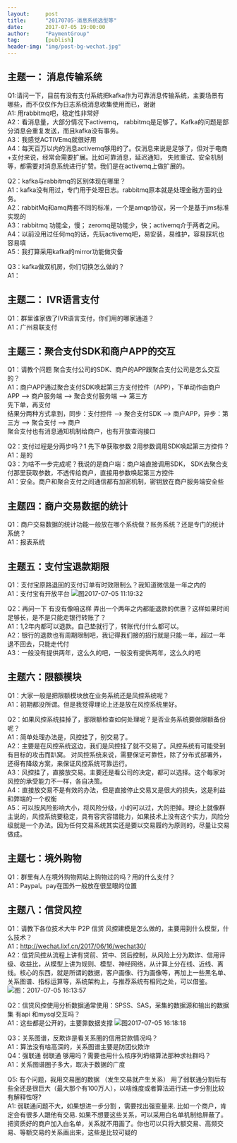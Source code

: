 ```yaml
---                                                   
layout:     post                      
title:      "20170705-消息系统选型等"                                                     
date:       2017-07-05 19:00:00                                                     
author:     "PaymentGroup"                
tag:		[publish]          
header-img: "img/post-bg-wechat.jpg"               
---   
```

  
  
## 主题一： 消息传输系统  
  
Q1:请问一下，目前有没有支付系统把kafka作为可靠消息传输系统，主要场景有哪些，而不仅仅作为日志系统消息收集使用而已，谢谢   
A1: 用rabbitmq吧，稳定性非常好  
A2：看消息量，大部分情况下activemq， rabbitmq是足够了。Kafka的问题是部分消息会重复发送，而且kafka没有事务。  
A3：我感觉ACTIVEmq就很好用  
A4：每天百万以内的消息activemq够用的了。仅消息来说是足够了，但对于电商+支付来说，经常会需要扩展。比如可靠消息，延迟通知， 失败重试、安全机制等，都需要对消息系统进行扩赞。我们是在activemq上做扩展的。  
  
Q2：kafka与rabbitmq的区别体现在哪里？  
A1：kafka没有用过，专门用于处理日志。rabbitmq原本就是处理金融方面的业务。  
A2：rabbitMq和amq两套不同的标准，一个是amqp协议，另一个是基于jms标准实现的  
A3：rabbitmq 功能全，慢； zeromq是功能少，快；activemq介于两者之间。  
	A4：以前没用过任何mq的话，先玩activemq吧，易安装，易维护，容易踩坑也容易填  
	A5：我打算采用kafka的mirror功能做灾备  
  
Q3：kafka做双机房，你们切换怎么做的？  
A1：   
  
## 主题二： IVR语言支付  
Q1：群里谁家做了IVR语言支付，你们用的哪家通道？  
A1：广州易联支付  
  
  
## 主题三：聚合支付SDK和商户APP的交互  
Q1：请教个问题 聚合支付公司的SDK、商户的APP跟聚合支付公司是怎么交互的？  
A1：商户APP通过聚合支付SDK唤起第三方支付控件（APP），下单动作由商户APP --> 商户服务端 --> 聚合支付服务端 --> 第三方  
		先下单，再支付  
		结果分两种方式拿到，同步：支付控件 --> 聚合支付SDK --> 商户APP，异步：第三方 --> 聚合支付 --> 商户  
		聚合支付也有消息通知机制给商户，也有开放查询接口  
  
Q2：支付过程是分两步吗？1 先下单获取参数 2用参数调用SDK唤起第三方控件？  
A1：是的  
Q3：为啥不一步完成呢？我说的是商户端：商户端直接调用SDK， SDK去聚合支付那里获取参数，不透传给商户，直接用参数唤起第三方控件  
A1：安全。商户和聚合支付之间通信都有加密机制，密钥放在商户服务端安全些  
  
  
## 主题四：商户交易数据的统计  
  
Q1：商户交易数据的统计功能一般放在哪个系统做？账务系统？还是专门的统计系统？  
A1：报表系统  
  
## 主题五：支付宝退款期限  
Q1：支付宝原路退回的支付订单有时效限制么？我知道微信是一年之内的  
A1：支付宝有开放平台  ![图2017-07-05 11:19:32](http://wechat.lixf.cn/img/20170705_111932.png)  
  
Q2：再问一下 有没有像咱这样 弄出一个两年之内都能退款的优惠？这样如果时间足够长，是不是只能走银行转账了？  
A1：1,2年内都可以退款。自己垫就行了，转账代付什么都可以。  
A2：银行的退款也有周期限制吧，我记得我们接的招行就是只能一年，超过一年退不回去，只能走代付  
A3：一般没有提供两年，这么久的吧，一般没有提供两年，这么久的吧  
  
## 主题六：限额模块  
Q1：大家一般是把限额模块放在业务系统还是风控系统呢？  
A1：初期都没所谓。但是我觉得理论上还是放在风控系统里好。  
  
Q2：如果风控系统挂掉了，那限额检查如何处理呢？是否业务系统要做限额备份呢？  
A1：简单处理办法是，风控挂了，别交易了。  
A2：主要是在风控系统这边，我们是风控挂了就不交易了。风控系统有可能受到有目标的攻击而趴窝。 对风控系统来说，需要保证可靠性，除了分布式部署外，还得有降级方案，来保证风控系统可靠运行。  
A3：风控挂了，直接放交易。主要还是看公司的决定，都可以选择。这个每家对风控的承受能力不一样，各自决策。  
A4：直接放交易不是有效的办法，但是直接停止交易又是很大的损失，这是利益和弊端的一个权衡  
A5：可以按风险影响大小，将风险分级，小的可以过，大的拒掉。理论上就像群主说的，风控系统要稳定，具有容灾容错能力，如果技术上没有这个实力，风险分级就是一个办法。因为任何交易系统其实还是要以交易履约为原则的，尽量让交易做成。  
  
## 主题七：境外购物  
Q1：群里有人在境外购物网站上购物过的吗？用的什么支付？  
A1：Paypal。pay在国外一般放在很显眼的位置  
  
  
## 主题八：信贷风控  
Q1：请教下各位技术大牛 P2P 信贷 风控建模是怎么做的，主要用到什么模型，什么技术？  
A1：http://wechat.lixf.cn/2017/06/16/wechat30/  
A2：信贷风控从流程上讲有贷前、贷中、贷后控制，从风险上分为欺诈、信用评级、收益比，从模型上讲为规则、模型、神经网络，从计算上分在线、近线、离线。核心的东西，就是所谓的数据，客户画像、行为画像等，再加上一些黑名单、关系图谱、指标运算等，系统架构上，与推荐系统有相同之处，可以借鉴。  
![图：2017-07-05 16:13:57](http://wechat.lixf.cn/img/20170705_161418.png)  
  
Q2：信贷风控使用分析数据通常使用：SPSS、SAS，采集的数据源和输出的数据集 有api 和mysql交互吗？  
A1：这些都是公开的，主要靠数据支撑  ![图2017-07-05 16:18:18](http://wechat.lixf.cn/img/20170705_161835.png)  
 
  
Q3：关系图谱，反欺诈是看关系圈的信用贷款情况吗？  
A1：算法没有啥高深的，关系图谱主要是防团伙欺诈  
Q4：强联通 弱联通 够用吗？需要也用什么核序列坍缩算法那种求社群吗？  
A1：关系图谱圈子多大，取决于数据的广度  
  
Q5: 有个问题，我用交易圈的数据 （发生交易就产生关系） 用了弱联通分割后有些全还是很巨大（最大那个有100万人），以啥维度或者算法进行进一步分割比较有解释性呀?  
A1: 弱联通问题不大，如果想进一步分割 ，需要找出强变量来. 比如一个商户，肯定会有很多人跟他有交易. 如果不想要这些关系，可以采用白名单机制给屏蔽了。把资质好的商户加入白名单，关系就不用画了。你也可以只将大额交易、高频交易、等额交易的关系画出来，这些是比较可疑的  
